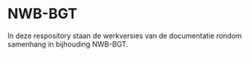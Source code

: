 # NWB-BGT
In deze respository staan de werkversies van de documentatie rondom samenhang in bijhouding NWB-BGT.
